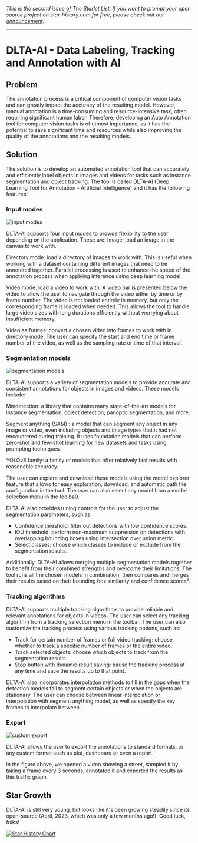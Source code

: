 _This is the second issue of The Starlet List. If you want to prompt your open source project on star-history.com for free, please check out our [announcement](/blog/list-your-open-source-project)._

---

# DLTA-AI - Data Labeling, Tracking and Annotation with AI

## Problem

The annotation process is a critical component of computer vision tasks and can greatly impact the accuracy of the resulting model. However, manual annotation is a time-consuming and resource-intensive task, often requiring significant human labor. Therefore, developing an Auto Annotation tool for computer vision tasks is of utmost importance, as it has the potential to save significant time and resources while also improving the quality of the annotations and the resulting models.

## Solution

The solution is to develop an automated annotation tool that can accurately and efficiently label objects in images and videos for tasks such as instance segmentation and object tracking. The tool is called [DLTA-AI](https://github.com/0ssamaak0/DLTA-AI) (Deep Learning Tool for Annotation - Artificial Intelligence) and it has the following features:

### Input modes

![input modes](/assets/blog/dlta-ai/input_modes.webp)

DLTA-AI supports four input modes to provide flexibility to the user depending on the application. These are:
Image: load an image in the canvas to work with.

Directory mode: load a directory of images to work with. This is useful when working with a dataset containing different images that need to be annotated together. Parallel processing is used to enhance the speed of the annotation process when applying inference using deep learning model.

Video mode: load a video to work with. A video bar is presented below the video to allow the user to navigate through the video either by time or by frame number. The video is not loaded entirely in memory, but only the corresponding frame is loaded when needed. This allows the tool to handle large video sizes with long durations efficiently without worrying about insufficient memory.

Video as frames: convert a chosen video into frames to work with in directory mode. The user can specify the start and end time or frame number of the video, as well as the sampling rate or time of that interval.

### Segmentation models

![segmentation models](/assets/blog/dlta-ai/segmentation_models.webp)

DLTA-AI supports a variety of segmentation models to provide accurate and consistent annotations for objects in images and videos. These models include:

Mmdetection: a library that contains many state-of-the-art models for instance segmentation, object detection, panoptic segmentation, and more.

Segment anything (SAM) : a model that can segment any object in any image or video, even including objects and image types that it had not encountered during training. It uses foundation models that can perform zero-shot and few-shot learning for new datasets and tasks using prompting techniques.

YOLOv8 family: a family of models that offer relatively fast results with reasonable accuracy.

The user can explore and download these models using the model explorer feature that allows for easy exploration, download, and automatic path file configuration in the tool. The user can also select any model from a model selection menu in the toolba0.

DLTA-AI also provides tuning controls for the user to adjust the segmentation parameters, such as:

-   Confidence threshold: filter out detections with low confidence scores.
-   IOU threshold: perform non-maximum suppression on detections with overlapping bounding boxes using intersection over union metric.
-   Select classes: choose which classes to include or exclude from the segmentation results.

Additionally, DLTA-AI allows merging multiple segmentation models together to benefit from their combined strengths and overcome their limitations. The tool runs all the chosen models in combination, then compares and merges their results based on their bounding box similarity and confidence scores².

### Tracking algorithms

DLTA-AI supports multiple tracking algorithms to provide reliable and relevant annotations for objects in videos.
The user can select any tracking algorithm from a tracking selection menu in the toolbar. The user can also customize the tracking process using various tracking options, such as:

-   Track for certain number of frames or full video tracking: choose whether to track a specific number of frames or the entire video.
-   Track selected objects: choose which objects to track from the segmentation results.
-   Stop button with dynamic result saving: pause the tracking process at any time and save the results up to that point.

DLTA-AI also incorporates interpolation methods to fill in the gaps when the detection models fail to segment certain objects or when the objects are stationary. The user can choose between linear interpolation or interpolation with segment anything model, as well as specify the key frames to interpolate between.

### Export

![custom export](/assets/blog/dlta-ai/custom_export.webp)

DLTA-AI allows the user to export the annotations to standard formats, or any custom format such as plot, dashboard or even a report.

In the figure above, we opened a video showing a street, sampled it by taking a frame every 3 seconds, annotated it and exported the results as this traffic graph.

## Star Growth

DLTA-AI is still very young, but looks like it's been growing steadily since its open-source (April, 2023, which was only a few months ago!). Good luck, folks!

[![Star History Chart](https://api.star-history.com/svg?repos=0ssamaak0/DLTA-AI&type=Date)](https://star-history.com/#0ssamaak0/DLTA-AI&Date)

